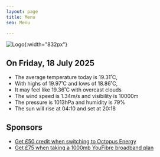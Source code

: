 ```yaml
---
layout: page
title: Menu
seo: Menu

---
```


![Logo](/images/logo.jpg){:width="832px"}

<!-- weather_marker starts -->
## On Friday, 18 July 2025

- The average temperature today is 19.31˚C,
- With highs of 19.97˚C and lows of 18.86˚C,
- It may feel like 19.36˚C with overcast clouds
- The wind speed is 1.34m/s and visibility is 10000m
- The pressure is 1013hPa and humidity is 79%
- The sun will rise at 04:10 and set at 20:18

<!-- weather_marker ends -->

## Sponsors

- [Get £50 credit when switching to Octopus Energy](https://bit.ly/3oD1nnS)
- [Get £75 when taking a 1000mb YouFibre broadband plan](https://aklam.io/91zWhU?)
